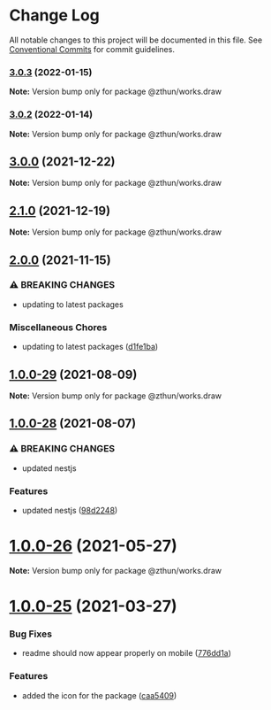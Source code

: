 # Change Log

All notable changes to this project will be documented in this file.
See [Conventional Commits](https://conventionalcommits.org) for commit guidelines.

### [3.0.3](https://github.com/zthun/works/compare/v3.0.2...v3.0.3) (2022-01-15)

**Note:** Version bump only for package @zthun/works.draw





### [3.0.2](https://github.com/zthun/works/compare/v3.0.1...v3.0.2) (2022-01-14)

**Note:** Version bump only for package @zthun/works.draw





## [3.0.0](https://github.com/zthun/works/compare/v2.4.1...v3.0.0) (2021-12-22)

**Note:** Version bump only for package @zthun/works.draw





## [2.1.0](https://github.com/zthun/works/compare/v2.0.0...v2.1.0) (2021-12-19)

**Note:** Version bump only for package @zthun/works.draw





## [2.0.0](https://github.com/zthun/works/compare/v1.4.0...v2.0.0) (2021-11-15)


### ⚠ BREAKING CHANGES

* updating to latest packages

### Miscellaneous Chores

* updating to latest packages ([d1fe1ba](https://github.com/zthun/works/commit/d1fe1baf3bd92aa56f46b7d05f1a2d4e330e5e03))



## [1.0.0-29](https://github.com/zthun/works/compare/v1.0.0-28...v1.0.0-29) (2021-08-09)

**Note:** Version bump only for package @zthun/works.draw





## [1.0.0-28](https://github.com/zthun/works/compare/v1.0.0-27...v1.0.0-28) (2021-08-07)


### ⚠ BREAKING CHANGES

* updated nestjs

### Features

* updated nestjs ([98d2248](https://github.com/zthun/works/commit/98d224887a87c2f89fdb2f84cfda3dedc64a69b8))



# [1.0.0-26](https://github.com/zthun/works/compare/v1.0.0-25...v1.0.0-26) (2021-05-27)

**Note:** Version bump only for package @zthun/works.draw





# [1.0.0-25](https://github.com/zthun/works/compare/v1.0.0-24...v1.0.0-25) (2021-03-27)


### Bug Fixes

* readme should now appear properly on mobile ([776dd1a](https://github.com/zthun/works/commit/776dd1a98c87ba51b0e7197ad0e2b1c45fd03f09))


### Features

* added the icon for the package ([caa5409](https://github.com/zthun/works/commit/caa540988fc13e47b187ad01ab29e4eb50a56eba))

